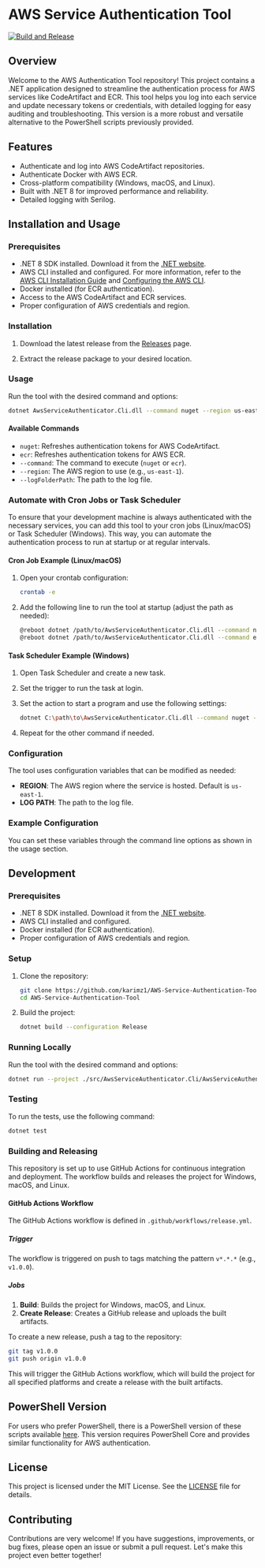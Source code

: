 # AWS Service Authentication Tool

[![Build and Release](https://github.com/karimz1/AWS-Service-Authentication-Tool/actions/workflows/release.yml/badge.svg)](https://github.com/karimz1/AWS-Service-Authentication-Tool/actions/workflows/release.yml)

## Overview

Welcome to the AWS Authentication Tool repository! This project contains a .NET application designed to streamline the authentication process for AWS services like CodeArtifact and ECR. This tool helps you log into each service and update necessary tokens or credentials, with detailed logging for easy auditing and troubleshooting. This version is a more robust and versatile alternative to the PowerShell scripts previously provided.

## Features

- Authenticate and log into AWS CodeArtifact repositories.
- Authenticate Docker with AWS ECR.
- Cross-platform compatibility (Windows, macOS, and Linux).
- Built with .NET 8 for improved performance and reliability.
- Detailed logging with Serilog.

## Installation and Usage

### Prerequisites

- .NET 8 SDK installed. Download it from the [.NET website](https://dotnet.microsoft.com/download).
- AWS CLI installed and configured. For more information, refer to the [AWS CLI Installation Guide](https://docs.aws.amazon.com/cli/latest/userguide/install-cliv2.html) and [Configuring the AWS CLI](https://docs.aws.amazon.com/cli/latest/userguide/cli-configure-files.html).
- Docker installed (for ECR authentication).
- Access to the AWS CodeArtifact and ECR services.
- Proper configuration of AWS credentials and region.

### Installation

1. Download the latest release from the [Releases](https://github.com/karimz1/AWS-Service-Authentication-Tool/releases) page.

2. Extract the release package to your desired location.

### Usage

Run the tool with the desired command and options:

```sh
dotnet AwsServiceAuthenticator.Cli.dll --command nuget --region us-east-1 --logFolderPath ./logs
```

#### Available Commands

- `nuget`: Refreshes authentication tokens for AWS CodeArtifact.
- `ecr`: Refreshes authentication tokens for AWS ECR.
- `--command`: The command to execute (`nuget` or `ecr`).
- `--region`: The AWS region to use (e.g., `us-east-1`).
- `--logFolderPath`: The path to the log file.

### Automate with Cron Jobs or Task Scheduler 

To ensure that your development machine is always authenticated with the necessary services, you can add this tool to your cron jobs (Linux/macOS) or Task Scheduler (Windows). This way, you can automate the authentication process to run at startup or at regular intervals.

#### Cron Job Example (Linux/macOS)

1. Open your crontab configuration:

    ```sh
    crontab -e
    ```

2. Add the following line to run the tool at startup (adjust the path as needed):

    ```sh
    @reboot dotnet /path/to/AwsServiceAuthenticator.Cli.dll --command nuget --region us-east-1 --logPath /path/to/logs
    @reboot dotnet /path/to/AwsServiceAuthenticator.Cli.dll --command ecr --region us-east-1 --logPath /path/to/logs
    ```

#### Task Scheduler Example (Windows)

1. Open Task Scheduler and create a new task.
2. Set the trigger to run the task at login.
3. Set the action to start a program and use the following settings:

    ```sh
    dotnet C:\path\to\AwsServiceAuthenticator.Cli.dll --command nuget --region us-east-1 --logPath C:\path\to\logs
    ```

4. Repeat for the other command if needed.

### Configuration

The tool uses configuration variables that can be modified as needed:

- **REGION**: The AWS region where the service is hosted. Default is `us-east-1`.
- **LOG PATH**: The path to the log file.

### Example Configuration

You can set these variables through the command line options as shown in the usage section.

## Development

### Prerequisites

- .NET 8 SDK installed. Download it from the [.NET website](https://dotnet.microsoft.com/download).
- AWS CLI installed and configured.
- Docker installed (for ECR authentication).
- Proper configuration of AWS credentials and region.

### Setup

1. Clone the repository:

   ```sh
   git clone https://github.com/karimz1/AWS-Service-Authentication-Tool.git
   cd AWS-Service-Authentication-Tool
   ```

2. Build the project:

   ```sh
   dotnet build --configuration Release
   ```

### Running Locally

Run the tool with the desired command and options:

```sh
dotnet run --project ./src/AwsServiceAuthenticator.Cli/AwsServiceAuthenticator.Cli.csproj -- --command nuget --region us-east-1 --logPath ./logs
```

### Testing

To run the tests, use the following command:

```sh
dotnet test
```

### Building and Releasing

This repository is set up to use GitHub Actions for continuous integration and deployment. The workflow builds and releases the project for Windows, macOS, and Linux.

#### GitHub Actions Workflow

The GitHub Actions workflow is defined in `.github/workflows/release.yml`.

##### Trigger

The workflow is triggered on push to tags matching the pattern `v*.*.*` (e.g., `v1.0.0`).

##### Jobs

1. **Build**: Builds the project for Windows, macOS, and Linux.
2. **Create Release**: Creates a GitHub release and uploads the built artifacts.

To create a new release, push a tag to the repository:

```sh
git tag v1.0.0
git push origin v1.0.0
```

This will trigger the GitHub Actions workflow, which will build the project for all specified platforms and create a release with the built artifacts.

## PowerShell Version

For users who prefer PowerShell, there is a PowerShell version of these scripts available [here](https://github.com/karimz1/AWS-Authentication-Scripts). This version requires PowerShell Core and provides similar functionality for AWS authentication.

## License

This project is licensed under the MIT License. See the [LICENSE](https://github.com/karimz1/AWS-Service-Authentication-Tool/blob/main/LICENCE) file for details.

## Contributing

Contributions are very welcome! If you have suggestions, improvements, or bug fixes, please open an issue or submit a pull request. Let's make this project even better together!